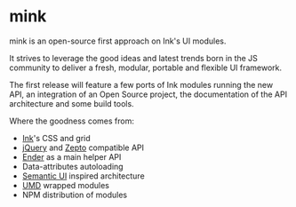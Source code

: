 mink
====

mink is an open-source first approach on Ink's UI modules.

It strives to leverage the good ideas and latest trends born in the JS community to deliver a fresh, modular, portable and flexible UI framework.

The first release will feature a few ports of Ink modules running the new API, an integration of an Open Source project, the documentation of the API architecture and some build tools.

Where the goodness comes from:
*    [Ink](https://github.com/sapo/Ink)'s CSS and grid
*    [jQuery](https://github.com/jquery/jquery) and [Zepto](https://github.com/madrobby/zepto) compatible API
*    [Ender](https://github.com/ender-js/Ender) as a main helper API
*    Data-attributes autoloading
*    [Semantic UI](https://github.com/Semantic-Org/Semantic-UI) inspired architecture
*    [UMD](https://github.com/umdjs/umd) wrapped modules
*    NPM distribution of modules
